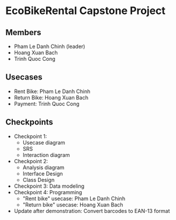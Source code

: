 # EcoBikeRental Capstone Project

## Members
- Pham Le Danh Chinh (leader)
- Hoang Xuan Bach
- Trinh Quoc Cong

## Usecases
- Rent Bike: Pham Le Danh Chinh
- Return Bike: Hoang Xuan Bach
- Payment: Trinh Quoc Cong

## Checkpoints
- Checkpoint 1:
	+ Usecase diagram
	+ SRS
	+ Interaction diagram
- Checkpoint 2:
	+ Analysis diagram
	+ Interface Design
	+ Class Design
- Checkpoint 3: Data modeling
- Checkpoint 4: Programming
	+ "Rent bike" usecase: Pham Le Danh Chinh
	+ "Return bike" usecase: Hoang Xuan Bach
- Update after demonstration: Convert barcodes to EAN-13 format

